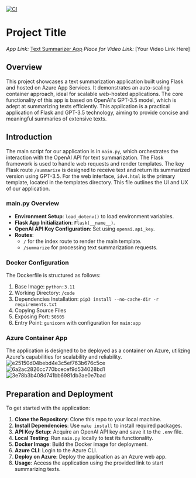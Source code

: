 [![CI](https://github.com/nogibjj/Individual_Project_4_Yabei/actions/workflows/cicd.yml/badge.svg)](https://github.com/nogibjj/Individual_Project_4_Yabei/actions/workflows/cicd.yml)
# Project Title

*App Link:* [Text Summarizer App](https://textsummary.gentlesand-bceecd4f.westus2.azurecontainerapps.io/)
*Place for Video Link:* [Your Video Link Here]

## Overview

This project showcases a text summarization application built using Flask and hosted on Azure App Services. It demonstrates an auto-scaling container approach, ideal for scalable web-hosted applications. The core functionality of this app is based on OpenAI's GPT-3.5 model, which is adept at summarizing texts efficiently. This application is a practical application of Flask and GPT-3.5 technology, aiming to provide concise and meaningful summaries of extensive texts.

## Introduction

The main script for our application is in `main.py`, which orchestrates the interaction with the OpenAI API for text summarization. The Flask framework is used to handle web requests and render templates. The key Flask route `/summarize` is designed to receive text and return its summarized version using GPT-3.5. For the web interface, `idv4.html` is the primary template, located in the templates directory. This file outlines the UI and UX of our application.

### main.py Overview

- **Environment Setup**: `load_dotenv()` to load environment variables.
- **Flask App Initialization**: `Flask(__name__)`.
- **OpenAI API Key Configuration**: Set using `openai.api_key`.
- **Routes**: 
  - `/` for the index route to render the main template.
  - `/summarize` for processing text summarization requests.

### Docker Configuration

The Dockerfile is structured as follows:

1. Base Image: `python:3.11`
2. Working Directory: `/code`
3. Dependencies Installation: `pip3 install --no-cache-dir -r requirements.txt`
4. Copying Source Files
5. Exposing Port: `50505`
6. Entry Point: `gunicorn` with configuration for `main:app`

### Azure Container App

The application is designed to be deployed as a container on Azure, utilizing Azure's capabilities for scalability and reliability.
![e25150d04bebd4e3c5ef763b676c5ce](https://github.com/nogibjj/Individual_Project_4_Yabei/assets/143656459/f9716075-624a-411a-aa1c-55b97f3245cc)
![6a2ac2826cc770bcecef9d534028bd1](https://github.com/nogibjj/Individual_Project_4_Yabei/assets/143656459/91a37725-092a-4d59-ac42-9134cd2978a8)
![3e78b3b408d741bb6981db3ae0e7bad](https://github.com/nogibjj/Individual_Project_4_Yabei/assets/143656459/f07b2571-f9af-4b39-89a1-0bd2e6ad48ac)


## Preparation and Deployment

To get started with the application:

1. **Clone the Repository**: Clone this repo to your local machine.
2. **Install Dependencies**: Use `make install` to install required packages.
3. **API Key Setup**: Acquire an OpenAI API key and save it to the `.env` file.
4. **Local Testing**: Run `main.py` locally to test its functionality.
5. **Docker Image**: Build the Docker image for deployment.
6. **Azure CLI**: Login to the Azure CLI.
7. **Deploy on Azure**: Deploy the application as an Azure web app.
8. **Usage**: Access the application using the provided link to start summarizing texts.



